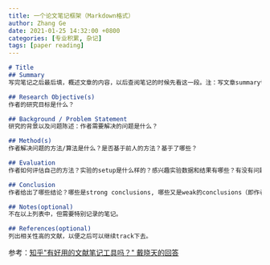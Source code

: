 ```yaml
---
title: 一个论文笔记框架（Markdown格式）
author: Zhang Ge
date: 2021-01-25 14:32:00 +0800
categories: [专业积累, 杂记]
tags: [paper reading]
---
```

```markdown
# Title
## Summary
写完笔记之后最后填，概述文章的内容，以后查阅笔记的时候先看这一段。注：写文章summary切记需要通过自己的思考，用自己的语言描述。忌讳直接Ctrl + c原文。

## Research Objective(s)
作者的研究目标是什么？

## Background / Problem Statement
研究的背景以及问题陈述：作者需要解决的问题是什么？

## Method(s)
作者解决问题的方法/算法是什么？是否基于前人的方法？基于了哪些？

## Evaluation
作者如何评估自己的方法？实验的setup是什么样的？感兴趣实验数据和结果有哪些？有没有问题或者可以借鉴的地方？

## Conclusion
作者给出了哪些结论？哪些是strong conclusions, 哪些又是weak的conclusions（即作者并没有通过实验提供evidence，只在discussion中提到；或实验的数据并没有给出充分的evidence）?

## Notes(optional) 
不在以上列表中，但需要特别记录的笔记。

## References(optional) 
列出相关性高的文献，以便之后可以继续track下去。
```


参考：[知乎"有好用的文献笔记工具吗？" 戴晓天的回答](https://www.zhihu.com/question/21151769/answer/142802496)





